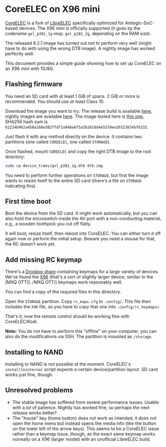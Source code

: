 # CoreELEC on X96 mini

[CoreELEC](https://coreelec.org/) is a fork of [LibreELEC](https://libreelec.tv/) specifically optimized for Amlogic-SoC-based devices. The X96 mini is officially supported (it goes by the codename `gxl_p281_1g` resp. `gxl_p281_2g`, depending on the RAM size).

The released 9.2.1 image has turned out not to perform very well (might have to do with using the wrong DTB image). A nightly image has worked perfectly well.

This document provides a simple guide showing how to set up CoreELEC on an X96 mini with 1G/8G.


## Flashing firmware

You need an SD card with at least 1 GiB of space. 2 GiB or more is recommended. You should use *at least* Class 10.

Download the image you want to try. The release build is available [here](https://coreelec.org/#download), nightly images are available [here](https://relkai.coreelec.org/). The image tested here is [this one](https://relkai.coreelec.org/CoreELEC-Amlogic.arm-9.2-nightly_20200408-Generic.img.gz), SHA256 hash sum is `62224b962a458a168e382ffd71a948a675a3b281dd4e5570ee26523834bf6332`.

Just flash it with any method directly on the device. It contains two partitions (one called `COREELEC`, one called `STORAGE`).

Once flashed, mount `COREELEC` and copy the right DTB image to the root directory:

```sh
sudo cp device_trees/gxl_p281_1g.dtb dtb.img
```

You need to perform further operations on `STORAGE`, but first the image wants to resize itself to the entire SD card (there's a file on `STORAGE` indicating this).


## First time boot

Boot the device from the SD card. It might work automatically, but you can also hold the microswitch inside the AV port with a non-conducting material, e.g., a wooden toothpick you cut off flatly.

It will boot, resize itself, then reboot into CoreELEC. You can either turn it off again now or perform the initial setup. Beware you need a mouse for that, the RC doesn't work yet.


## Add missing RC keymap

There's a [Dropbox share](https://www.dropbox.com/sh/w60gx2c66rpmb4e/AAAVeDersy7MJFCESRCAEGcVa?dl=0) containing keymaps for a large variety of devices. We've found the [X96](https://www.dropbox.com/sh/w60gx2c66rpmb4e/AAAVeDersy7MJFCESRCAEGcVa?dl=0&preview=X96.zip) (that's a sort of slightly larger device, similar to the [MXQ OTT](../MXQ OTT/) keymaps work reasonably well.

You can find a copy of the required files in this directory.

Open the `STORAGE` partition. Copy `rc_maps.cfg` to `.config/`. This file then includes the `X96` file, so you have to copy that one into `.config/rc_keymaps/`.

That's it, now the remote control should be working fine with CoreELEC/Kodi.

**Note:** You do not have to perform this "offline" on your computer, you can also do the modifications via SSH. The partition is mounted as `/storage`.


## Installing to NAND

Installing to NAND is not possible at the moment. CoreELEC's `installtointernal` script expects a certain device/partition layout. SD card works just fine, though.


## Unresolved problems

- The stable image has suffered from severe performance issues. Usable with a *lot* of patience. Nightly has worked fine, so perhaps the next release works better?
- The "house" key (home button) does not work as intended, it does not open the home menu but instead opens the media info (like the button on the lower left of the arrow keys). This seems to be a CoreELEC issue rather than a keymap issue, though, as the exact same keymap works normally on a X96 (larger model) with an unofficial LibreELEC build.


